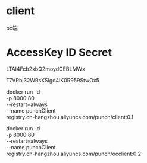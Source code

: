 # client

pc端
# AccessKey ID Secret

LTAI4Fcb2xbQ2moydGEBLMWx

T7VRbi32WRsXSlgd4iK0R959StwOx5


docker run -d \
    -p 8000:80 \
    --restart=always \
    --name punchClient \
registry.cn-hangzhou.aliyuncs.com/punch/client:0.1


docker run -d \
    -p 8000:80 \
    --restart=always \
    --name punchClient \
registry.cn-hangzhou.aliyuncs.com/punch/occlient:0.2

